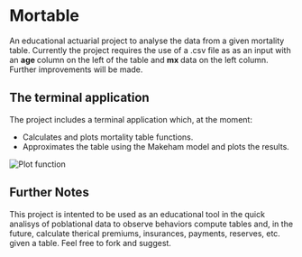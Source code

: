 # Mortable
An educational actuarial project to analyse the data from a given mortality table. Currently the project requires the use of a .csv file as as an input with an <b> age </b> column on the left of the table and <b> mx </b> data on the left column. Further improvements will be made.

## The terminal application
The project includes a terminal application which, at the moment:

  * Calculates and plots mortality table functions.
  * Approximates the table using the Makeham model and plots the results.


![Plot function](https://i.imgur.com/0g0KNu0.png)

## Further Notes
This project is intented to be used as an educational tool in the quick analisys of poblational data to observe behaviors compute tables and, in the future, calculate therical premiums, insurances, payments, reserves, etc. given a table. Feel free to fork and suggest.
